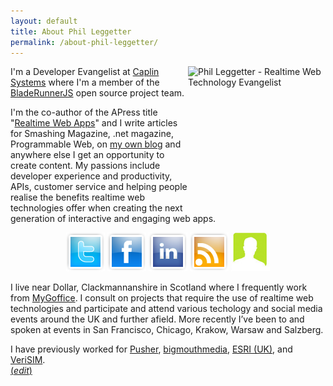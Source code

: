 ```yaml
---
layout: default
title: About Phil Leggetter
permalink: /about-phil-leggetter/
---
```


<div class="entry_content"><img class="avatar grav-hashed grav-hijack" src="http://www.gravatar.com/avatar/ecc56977271e781991b6172c16248459?s=440" align="right" alt="Phil Leggetter - Realtime Web Technology Evangelist" id="grav-ecc56977271e781991b6172c16248459-0" originals="220"
  width="220" height="220" src-orig="http://www.gravatar.com/avatar/ecc56977271e781991b6172c16248459?s=220" scale="2">

  <p>I'm a Developer Evangelist at <a href="http://www.caplin.com">Caplin Systems</a> where I'm a member of the <a href="http://bladerunnerjs.org">BladeRunnerJS</a> open source project team.</p>

  <p>I'm the co-author of the APress title "<a href="http://realtimewebapps.com">Realtime Web Apps</a>" and I write articles for Smashing Magazine, .net magazine, Programmable Web, on <a href="http://www.leggetter.co.uk">my own blog</a> and anywhere else
    I get an opportunity to create content. My passions include developer experience and productivity, APIs, customer service and helping people realise the benefits realtime web technologies offer when creating the next generation of interactive and
    engaging web apps.</p>
  <div id="socialmediabuttons">
    <a href="http://www.twitter.com/leggetter"><img title="Phil Leggetter on Twitter" src="/images/62x62/twitter.png" alt="Phil Leggetter on Twitter" width="62" height="62" scale="0">
    </a>
    <a href="http://www.facebook.com/leggetter"><img title="Phil Leggetter on Facebook" src="/images/62x62/facebook.png" alt="Phil Leggetter on Facebook" width="62" height="62" scale="0">
    </a>
    <a href="http://www.linkedin.com/in/leggetter"><img title="Phil Leggetter on LinkedIn" src="/images/62x62/linkedin.png" alt="Phil Leggetter on LinkedIn" width="62" height="62" scale="0">
    </a>
    <a href="http://feeds.feedburner.com/PhilLeggettersBlog/"><img title="Phil Leggetter RSS Feed" src="/images/62x62/rss.png" alt="Phil Leggetter RSS Feed" width="62" height="62" scale="0">
    </a>
    <a href="http://claimid.com/leggetter"><img title="Phil Leggetter on claimid" src="/images/62x62/claimid.png" alt="Phil Leggetter on claimid" width="62" height="62" scale="0">
    </a>
  </div>
  <p>I live near Dollar, Clackmannanshire in Scotland where I frequently work from <a href="/mygoffice">MyGoffice</a>. I consult on projects that require the use of realtime web technologies and participate and attend various techology and social media events
    around the UK and further afield. More recently I’ve been to and spoken at events in San Francisco, Chicago, Krakow, Warsaw and Salzberg.</p>
  <p>I have previously worked for <a href="http://pusher.com">Pusher</a>, <a href="http://www.bigmouthmedia.com">bigmouthmedia</a>, <a href="http://www.esriuk.com">ESRI (UK)</a>, and <a href="http://www.verisim.com">VeriSIM</a>.
    <br>
    <a class="pledit" href="/wp-admin/post.php?post=2&amp;action=edit"><span class="pledit-pad">(<em>edit</em>)</span></a> </p>
</div>


<style>
  #socialmediabuttons {
    text-align: center;
  }

  #socialmediabuttons a {
    text-decoration: none;
  }
</style>

